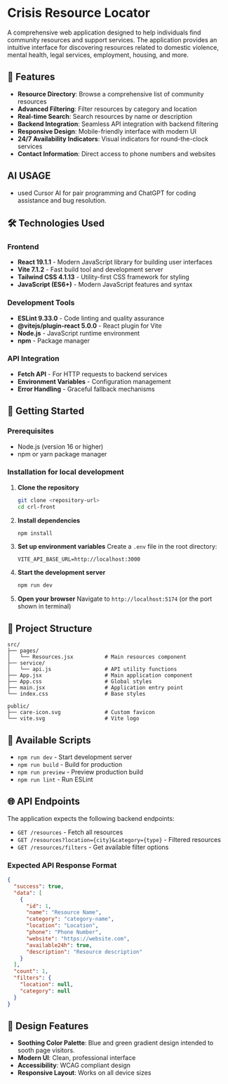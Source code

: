 # Crisis Resource Locator

A comprehensive web application designed to help individuals find community resources and support services. The application provides an intuitive interface for discovering resources related to domestic violence, mental health, legal services, employment, housing, and more.

## 🌟 Features

- **Resource Directory**: Browse a comprehensive list of community resources
- **Advanced Filtering**: Filter resources by category and location
- **Real-time Search**: Search resources by name or description
- **Backend Integration**: Seamless API integration with backend filtering
- **Responsive Design**: Mobile-friendly interface with modern UI
- **24/7 Availability Indicators**: Visual indicators for round-the-clock services
- **Contact Information**: Direct access to phone numbers and websites

## AI USAGE
- used Cursor AI for pair programming and ChatGPT for coding assistance and bug resolution.

## 🛠️ Technologies Used

### Frontend
- **React 19.1.1** - Modern JavaScript library for building user interfaces
- **Vite 7.1.2** - Fast build tool and development server
- **Tailwind CSS 4.1.13** - Utility-first CSS framework for styling
- **JavaScript (ES6+)** - Modern JavaScript features and syntax

### Development Tools
- **ESLint 9.33.0** - Code linting and quality assurance
- **@vitejs/plugin-react 5.0.0** - React plugin for Vite
- **Node.js** - JavaScript runtime environment
- **npm** - Package manager

### API Integration
- **Fetch API** - For HTTP requests to backend services
- **Environment Variables** - Configuration management
- **Error Handling** - Graceful fallback mechanisms

## 🚀 Getting Started

### Prerequisites
- Node.js (version 16 or higher)
- npm or yarn package manager

### Installation for local development

1. **Clone the repository**
   ```bash
   git clone <repository-url>
   cd crl-front
   ```

2. **Install dependencies**
   ```bash
   npm install
   ```

3. **Set up environment variables**
   Create a `.env` file in the root directory:
   ```env
   VITE_API_BASE_URL=http://localhost:3000
   ```

4. **Start the development server**
   ```bash
   npm run dev
   ```

5. **Open your browser**
   Navigate to `http://localhost:5174` (or the port shown in terminal)

## 📁 Project Structure

```
src/
├── pages/
│   └── Resources.jsx          # Main resources component
├── service/
│   └── api.js                 # API utility functions
├── App.jsx                    # Main application component
├── App.css                    # Global styles
├── main.jsx                   # Application entry point
└── index.css                  # Base styles

public/
├── care-icon.svg              # Custom favicon
└── vite.svg                   # Vite logo
```

## 🔧 Available Scripts

- `npm run dev` - Start development server
- `npm run build` - Build for production
- `npm run preview` - Preview production build
- `npm run lint` - Run ESLint

## 🌐 API Endpoints

The application expects the following backend endpoints:

- `GET /resources` - Fetch all resources
- `GET /resources?location={city}&category={type}` - Filtered resources
- `GET /resources/filters` - Get available filter options

### Expected API Response Format
```json
{
  "success": true,
  "data": [
    {
      "id": 1,
      "name": "Resource Name",
      "category": "category-name",
      "location": "Location",
      "phone": "Phone Number",
      "website": "https://website.com",
      "available24h": true,
      "description": "Resource description"
    }
  ],
  "count": 1,
  "filters": {
    "location": null,
    "category": null
  }
}
```

## 🎨 Design Features

- **Soothing Color Palette**: Blue and green gradient design intended to sooth page visitors.
- **Modern UI**: Clean, professional interface
- **Accessibility**: WCAG compliant design
- **Responsive Layout**: Works on all device sizes
